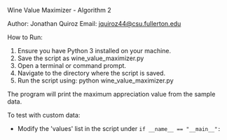 

Wine Value Maximizer - Algorithm 2

Author: Jonathan Quiroz
Email: jquiroz44@csu.fullerton.edu

How to Run:
1. Ensure you have Python 3 installed on your machine.
2. Save the script as wine_value_maximizer.py
3. Open a terminal or command prompt.
4. Navigate to the directory where the script is saved.
5. Run the script using:
   python wine_value_maximizer.py

The program will print the maximum appreciation value from the sample data.

To test with custom data:
- Modify the 'values' list in the script under `if __name__ == "__main__":`